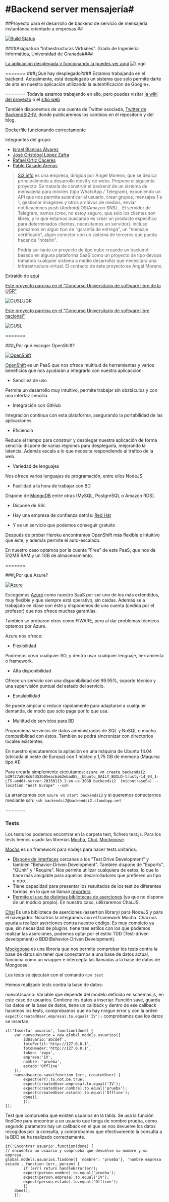 #Backend server mensajería#
==============

##Proyecto para el desarrollo de backend de servicio de mensajería instantánea orientado a empresas.##

[![Build Status](https://travis-ci.org/iblancasa/BackendSI2-IV.svg?branch=master)](https://travis-ci.org/iblancasa/BackendSI2-IV)

####Asignatura "Infaestructuras Virtuales". Grado de Ingeniería Informática, Universidad de Granada####



[La aplicación desplegada y funcionando la puedes ver aquí](http://backendsi2-iblancasa.rhcloud.com/)
![Logo](http://fotos.subefotos.com/5fc10a3fee9186a0be88759dbcec02f3o.jpg)

=======
###¿Qué hay desplegado?###
Estamos trabajando en el backend.
Actualmente, está desplegado un sistema que solo permite darte de alta en nuestra aplicación utilizando la autentificación de Google+.


=======
Todavía estamos trabajando en ello, pero puedes visitar [la wiki del proyecto](https://github.com/iblancasa/BackendSI2-IV/wiki) o el [sitio web](http://iblancasa.github.io/BackendSI2-IV/)

También disponemos de una cuenta de Twitter asociada, [Twitter de BackendSI2-IV](https://twitter.com/BackendSI2), donde publicaremos los cambios en el repositorio y del blog.

[Dockerfile funcionando correctamente](https://github.com/iblancasa/BackendSI2-IV/blob/master/Dockerfile)



Integrantes del grupo:

+ [Israel Blancas Álvarez](https://github.com/iblancasa)
+ [José Cristóbal López Zafra](https://github.com/JCristobal)
+ [Rafael Ortiz Cáceres](https://github.com/rafaroc)
+ [Pablo Casado Arenas](https://github.com/ramako)



> [Si2.info](http://si2.info/) es una empresa, dirigida por Ángel Moreno, que se dedica principalmente a desarrollo móvil y de webs. Propone el siguiente proyecto: Se trataría de construir el backend de un sistema de mensajería para móviles (tipo WhatsApp / Telegram), exponiendo un API que nos permita autenticar al usuario, crear grupos, mensajes 1 a 1, gestionar imágenes y otros archivos de medios, enviar notificaciones push (Android/iOS/Amazon SNS)... El servidor de Telegram, vamos (creo, no estoy seguro, que solo los clientes son libres, y lo que estamos buscando es crear un producto específico para determinados clientes, necesitamos un servidor). Incluso pensamos en algún tipo de "garantía de entrega", un "mensaje certificado", algún conector con un sistema de terceros que pueda hacer de "notario".

> Podría ser tanto un proyecto de tipo nube creando un backend basado en alguna plataforma SaaS como un proyecto de tipo devops tomando cualquier sistema a medio desarrollar que necesitara una infraestructura virtual. El contacto de este proyecto es Ángel Moreno.

Extraído de [aquí](https://github.com/JJ/GII-2014/blob/master/practicas_propuestas.md)

[Este proyecto parcipa en el "Concurso Universitario de software libre de la UGR"](http://osl.ugr.es/2014/09/26/premios-a-proyectos-libres-de-la-ugr/)

![CUSLUGR](logo-cuslugr.png)


[Este proyecto parcipa en el "Concurso Universitario de software libre nacional"](http://www.concursosoftwarelibre.org/)

![CUSL](logo-cusl.png)


=======

###¿Por qué escoger OpenShift?

[![OpenShift](http://fotos.subefotos.com/57622f5e03b9cb3ed8dbbbfcc030e2d9o.jpg)](https://www.openshift.com/)


[OpenShift](https://www.openshift.com/) es un PaaS que nos ofrece multitud de herramientas y varios beneficios que nos ayudarán a integrarlo con nuestra aplicacción:

* Sencillez de uso

Permite un desarrollo muy intuitivo, permite trabajar sin obstáculos y con una interfaz sencilla.

* Integración con GitHub

Integración continua con esta plataforma, asegurando la portabilidad de las aplicaciones

* Eficiencia

Reduce el tiempo para construir y desplegar nuestra aplicación de forma sencilla: dispone de varias regiones para desplegarla, mejorando la latencia. Además escala a lo que necesita respondiendo al tráfico de la web.

* Variedad de lenguajes

Nos ofrece varios lenguajes de programación, entre ellos NodeJS

* Facilidad a la hora de trabajar con BD

Dispone de [MongoDB](https://developers.openshift.com/en/databases-mongodb.html) entre otras (MySQL, PostgreSQL o Amazon RDS).

* Dispone de SSL

* Hay una empresa de confianza detrás: [Red Hat](https://www.redhat.com/)

* Y es un servicio que podemos conseguir gratuito



Después de probar Heroku encontramos OpenShift más flexible e intuitivo que éste, y además permite el auto-escalado. 

En nuestro caso optamos por la cuenta "Free" de este PaaS, que nos da 512MB RAM y un 1GB de almacenamiento.

=======



###¿Por qué Azure?

[![Azure](http://blogs.itpro.es/eduardocloud/files/2014/12/entrada-sola.jpg)](http://azure.microsoft.com/es-es/)


Escogemos [Azure](http://azure.microsoft.com/es-es/) como nuestro SaaS por ser uno de los más extendidos, muy flexible y que siempre está operativo, sin caidas.  Además se a trabajado en clase con éste y disponemos de una cuenta (cedida por el profesor) que nos ofrece muchas garantías.

Tambíen se probaron otros como FIWARE, pero al dar problemas técnicos optamos por Azure.


Azure nos ofrece:

* Flexibilidad

Podremos crear cualquier SO, y dentro usar cualquier lenguaje, herramienta o framework.


* Alta disponibilidad 

Ofrece un servicio con una disponibilidad del 99.95%, soporte técnico y una supervisión puntual del estado del servicio.


* Escalabilidad

Se puede ampliar o reducir rápidamente para adaptarse a cualquier demanda, de modo que solo paga por lo que usa.

* Multitud de servicios para BD

Proporciona servicios de datos administrados de SQL y NoSQL o mucha compatiblidad con éstos. También se podrá sincronizar con directorios locales existentes.


En nuestro ejecutaremos la apliación en una máquina de Ubuntu 14.04 (ubicada al oeste de Europa) con 1 núcleo  y 1,75 GB de memoria (Máquina tipo A1)

Para crearla simplemente ejecutamos: `azure vm create backendsi2 b39f27a8b8c64d52b05eac6a62ebad85__Ubuntu_DAILY_BUILD-trusty-14_04_1-LTS-amd64-server-20150113.1-en-us-30GB backendsi2  (micontraseña) --location "West Europe" --ssh`

La arrancamos con `azure vm start backendsi2` y si queremos conectarnos mediante ssh: `ssh backendsi2@backendsi2.cloudapp.net`


=======


### Tests

Los tests los podemos encontrar en la carpeta test, fichero test.js. Para los tests hemos usado las librerias [Mocha](http://mochajs.org/), [Chai](http://chaijs.com/), [Mockgoose](https://github.com/mccormicka/Mockgoose).


[Mocha](http://mochajs.org/) es un framework para nodejs para hacer tests unitarios.

+ [Dispone de interfaces](http://mochajs.org/#interfaces) cercanas a los "Test Drive Development" y también "Behavior-Driven Development". También dispone de "Exports", "QUnit" y "Require". Nos permite utilizar cualquiera de estos, lo que lo hace más amigable para aquellos desarrolladores que prefieren un tipo u otro.
+ Tiene capacidad para presentar los resultados de los test de diferentes formas, en lo que se llaman [reporters](http://mochajs.org/#reporters)
+ [Permite el uso de distintas bibliotecas de aserciones](http://mochajs.org/#assertions) (ya que no dispone de un módulo propio). En nuestro caso, utilizaremos Chai.JS.

[Chai](http://chaijs.com/) Es una biblioteca de aserciones (assertion library) para NodeJS y para el navegador. Nosotros la integramos con el framework Mocha. Chai nos ayuda a realizar aserciones contra nuestro código.
Es muy completo ya que, sin necesidad de plugins, tiene tres estilos con los que podemos realizar las aserciones, podemos optar por el estilo TDD (Test-driven development) o BDD(Behavior-Driven Development).

[Mockgoose](https://github.com/mccormicka/Mockgoose) es una libreria que nos permite comprobar los tests contra la base de datos sin tener que conectarnos a una base de datos actual, funciona como un wrapper e intercepta las llamadas a la base de datos de Mongoose.

Los tests se ejecutan con el comando `npm test`

Hemos realizado tests contra la base de datos:

nuevoUsuario: Variable que depende del modelo definido en schemas.js, en este caso de usuarios. Contiene los datos a insertar.
Función save, guarda los datos en la base de datos, tiene un callback y dentro de ese callback hacemos los tests, comprobamos que no hay ningun error y con la orden `expect(createdUser.empresa).to.equal('IV');` comprobamos que los datos se insertan.
```
it('Insertar usuario', function(done) {
	var nuevoUsuario = new global.models.usuarios({
		idUsuario:'abcdef',
		fotoPerfil:'http://127.0.0.1',
		fotoHeader:'http://127.0.0.1',
		token: 'zwyx',
		empresa:'IV',
		nombre: 'prueba',
		estado:'Offline'
	});
	nuevoUsuario.save(function (err, createdUser) {
		expect(err).to.not.be.true;
		expect(createdUser.empresa).to.equal('IV');
		expect(createdUser.nombre).to.equal('prueba');
		expect(createdUser.estado).to.equal('Offline');
		done();
		});
});
```
Test que comprueba que existen usuarios en la tabla.
Se usa la función findOne para encontrar a un usuario que tenga de nombre prueba,  como segundo parametro hay un callback en el que se nos devuelve los datos recogidos por la consulta, y comprobamos que efectivamente la consulta a la BDD se ha realizado correctamente.
```
it('Encontrar usuario',function(done) {
// encuentra un usuario y comprueba que devuelve su nombre y su empresa.
global.models.usuarios.findOne({ 'nombre': 'prueba'}, 'nombre empresa estado', function (err, person) {
		if (err) return handleError(err);
		expect(person.nombre).to.equal('prueba');
		expect(person.empresa).to.equal('IV');
		expect(person.estado).to.equal('Offline');
		})
	done();
	});
```
